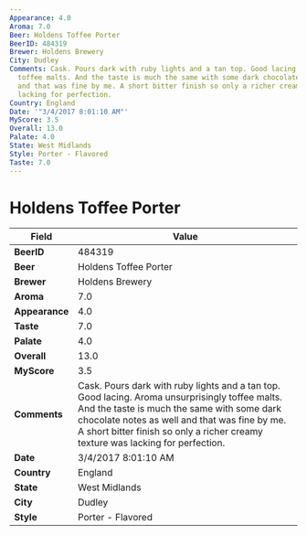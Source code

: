 ```yaml
---
Appearance: 4.0
Aroma: 7.0
Beer: Holdens Toffee Porter
BeerID: 484319
Brewer: Holdens Brewery
City: Dudley
Comments: Cask. Pours dark with ruby lights and a tan top. Good lacing. Aroma unsurprisingly
  toffee malts. And the taste is much the same with some dark chocolate notes as well
  and that was fine by me. A short bitter finish so only a richer creamy texture was
  lacking for perfection.
Country: England
Date: '"3/4/2017 8:01:10 AM"'
MyScore: 3.5
Overall: 13.0
Palate: 4.0
State: West Midlands
Style: Porter - Flavored
Taste: 7.0
---
```


# Holdens Toffee Porter

| Field         | Value |
|---------------|-------|
| **BeerID** | 484319 |
| **Beer** | Holdens Toffee Porter |
| **Brewer** | Holdens Brewery |
| **Aroma** | 7.0 |
| **Appearance** | 4.0 |
| **Taste** | 7.0 |
| **Palate** | 4.0 |
| **Overall** | 13.0 |
| **MyScore** | 3.5 |
| **Comments** | Cask. Pours dark with ruby lights and a tan top. Good lacing. Aroma unsurprisingly toffee malts. And the taste is much the same with some dark chocolate notes as well and that was fine by me. A short bitter finish so only a richer creamy texture was lacking for perfection. |
| **Date** | 3/4/2017 8:01:10 AM |
| **Country** | England |
| **State** | West Midlands |
| **City** | Dudley |
| **Style** | Porter - Flavored |
